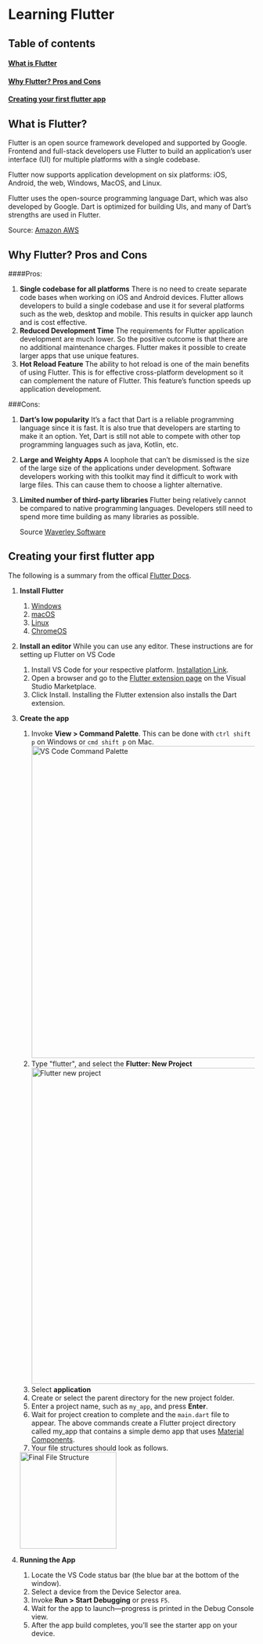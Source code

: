 # Learning Flutter

## Table of contents

#### [What is Flutter](#what-is-flutter)

#### [Why Flutter? Pros and Cons](#why-flutter-pros-and-cons)

#### [Creating your first flutter app](#creating-your-first-flutter-app)

## What is Flutter?

Flutter is an open source framework developed and supported by Google. Frontend and full-stack developers use Flutter to build an application’s user interface (UI) for multiple platforms with a single codebase.

Flutter now supports application development on six platforms: iOS, Android, the web, Windows, MacOS, and Linux.

Flutter uses the open-source programming language Dart, which was also developed by Google. Dart is optimized for building UIs, and many of Dart’s strengths are used in Flutter.

Source: [Amazon AWS](https://aws.amazon.com/what-is/flutter/)

## Why Flutter? Pros and Cons

####Pros:

1. **Single codebase for all platforms**
   There is no need to create separate code bases when working on iOS and Android devices. Flutter allows developers to build a single codebase and use it for several platforms such as the web, desktop and mobile. This results in quicker app launch and is cost effective.
2. **Reduced Development Time**
   The requirements for Flutter application development are much lower. So the positive outcome is that there are no additional maintenance charges. Flutter makes it possible to create larger apps that use unique features.
3. **Hot Reload Feature**
   The ability to hot reload is one of the main benefits of using Flutter. This is for effective cross-platform development so it can complement the nature of Flutter. This feature’s function speeds up application development.

###Cons:

1. **Dart’s low popularity**
   It’s a fact that Dart is a reliable programming language since it is fast. It is also true that developers are starting to make it an option. Yet, Dart is still not able to compete with other top programming languages such as java, Kotlin, etc.
2. **Large and Weighty Apps**
   A loophole that can’t be dismissed is the size of the large size of the applications under development. Software developers working with this toolkit may find it difficult to work with large files. This can cause them to choose a lighter alternative.
3. **Limited number of third-party libraries**
   Flutter being relatively cannot be compared to native programming languages. Developers still need to spend more time building as many libraries as possible.

   Source [Waverley Software](https://waverleysoftware.com/blog/why-use-flutter-pros-and-cons/#:~:text=Flutter%20allows%20developers%20to%20build,application%20development%20are%20much%20lower.)

## Creating your first flutter app

The following is a summary from the offical [Flutter Docs](https://docs.flutter.dev/get-started/).

1. **Install Flutter**

   1. [Windows](https://docs.flutter.dev/get-started/install/windows)
   2. [macOS](https://docs.flutter.dev/get-started/install/macos)
   3. [Linux](https://docs.flutter.dev/get-started/install/linux)
   4. [ChromeOS](https://docs.flutter.dev/get-started/install/chromeos)

2. **Install an editor**
   While you can use any editor. These instructions are for setting up Flutter on VS Code

   1. Install VS Code for your respective platform. [Installation Link](https://code.visualstudio.com/download).
   2. Open a browser and go to the [Flutter extension page](https://marketplace.visualstudio.com/items?itemName=Dart-Code.flutter) on the Visual Studio Marketplace.
   3. Click Install. Installing the Flutter extension also installs the Dart extension.

3. **Create the app**
   1. Invoke **View > Command Palette**. This can be done with `ctrl shift p` on Windows or `cmd shift p` on Mac.
      <img width="636" alt="VS Code Command Palette" src="https://github.com/learning-software-engineering/learning-software-engineering.github.io/assets/65613404/9bdf3ef1-ad9b-4848-b6bb-723f85462c36">
   2. Type "flutter", and select the **Flutter: New Project**
      <img width="644" alt="Flutter new project" src="https://github.com/learning-software-engineering/learning-software-engineering.github.io/assets/65613404/47cf0a8d-25a5-4076-ad6d-54cc8197384d">
   3. Select **application**
   4. Create or select the parent directory for the new project folder.
   5. Enter a project name, such as `my_app`, and press **Enter**.
   6. Wait for project creation to complete and the `main.dart` file to appear.
      The above commands create a Flutter project directory called my_app that contains a simple demo app that uses [Material Components](https://m3.material.io/components).
   7. Your file structures should look as follows.
   <img width="197" alt="Final File Structure" src="https://github.com/learning-software-engineering/learning-software-engineering.github.io/assets/65613404/11b6c999-a556-452c-867f-9299a6cef3b1">

4. **Running the App**
   1. Locate the VS Code status bar (the blue bar at the bottom of the window).
   2. Select a device from the Device Selector area.
   3. Invoke **Run > Start Debugging** or press `F5`.
   4. Wait for the app to launch—progress is printed in the Debug Console view.
   5. After the app build completes, you’ll see the starter app on your device.
